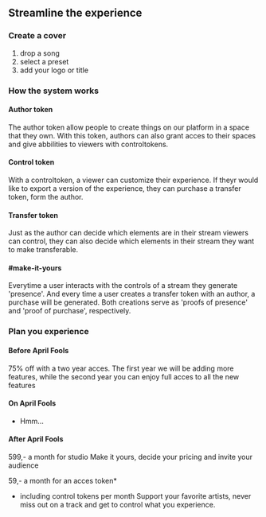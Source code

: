 ## Streamline the experience

### Create a cover
1. drop a song
2. select a preset
3. add your logo or title


### How the system works

#### Author token
The author token allow people to create things on our platform in a space that they own.
With this token, authors can also grant acces to their spaces and give abbilities to viewers with controltokens. 

#### Control token
With a controltoken, a viewer can customize their experience. If theyr would like to export a version of the experience, they can purchase a transfer token, form the author. 

#### Transfer token 
Just as the author can decide which elements are in their stream viewers can control, they can also decide which elements in their stream they want to make transferable.

#### #make-it-yours
Everytime a user interacts with the controls of a stream they generate 'presence'. And every time a user creates a transfer token with an author, a purchase will be generated. Both creations serve as 'proofs of presence' and 'proof of purchase', respectively.


### Plan you experience

#### Before April Fools
75% off with a two year acces. 
The first year we will be adding more features, while the second year you can enjoy full acces to all the new features

#### On April Fools
- Hmm... 


#### After April Fools
599,- a month for studio
Make it yours, decide your pricing and invite your audience

59,- a month for an acces token*
* including control tokens per month
Support your favorite artists, never miss out on a track and get to control what you experience.

